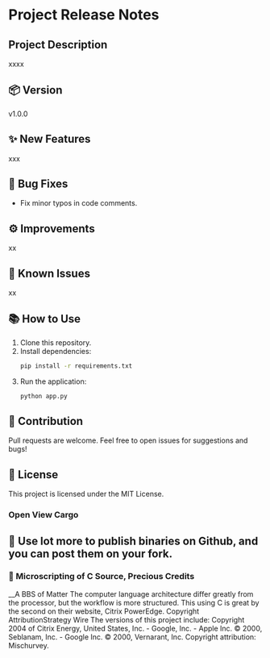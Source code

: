 # Project Release Notes

## Project Description
xxxx

## 📦 Version
v1.0.0

## ✨ New Features
xxx

## 🐛 Bug Fixes
- Fix minor typos in code comments.

## ⚙️ Improvements
xx

## 🚧 Known Issues
xx

## 📚 How to Use
1. Clone this repository.
2. Install dependencies:
    ```bash
    pip install -r requirements.txt
    ```
3. Run the application:
    ```bash
    python app.py
    ```

## 🤝 Contribution
Pull requests are welcome. Feel free to open issues for suggestions and bugs!

## 📝 License
This project is licensed under the MIT License.
### Open View Cargo
## 📝 Use lot more to publish binaries on Github, and you can post them on your fork.
### 📝 Microscripting of C Source, Precious Credits
__A BBS of Matter
The computer language architecture differ greatly from the processor, but the workflow is more structured. This using C is great by the second on their website, Citrix PowerEdge.
Copyright AttributionStrategy Wire
The versions of this project include:
Copyright 2004 of Citrix Energy, United States, Inc. - Google, Inc. - Apple Inc. © 2000, Seblanam, Inc. - Google Inc. © 2000, Vernarant, Inc.
Copyright attribution: Mischurvey.